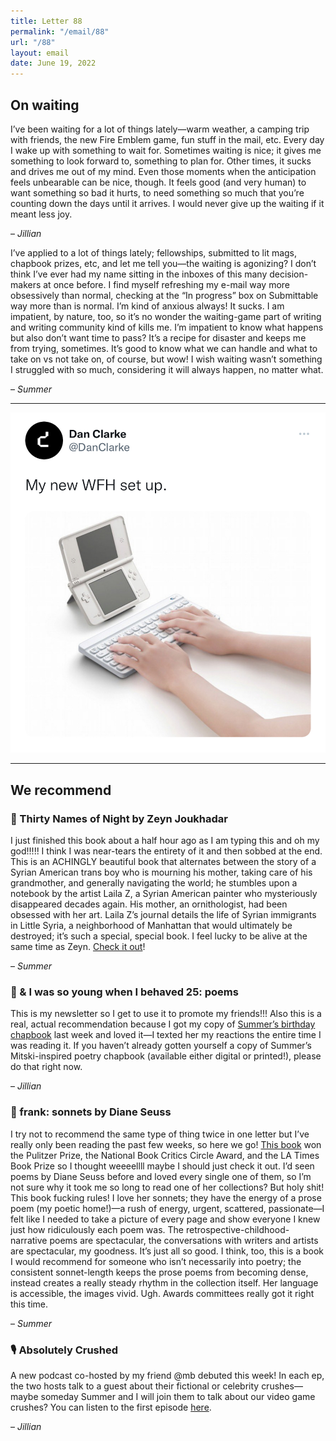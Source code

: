 ```yaml
---
title: Letter 88
permalink: "/email/88"
url: "/88"
layout: email
date: June 19, 2022
---
```


## On waiting

I’ve been waiting for a lot of things lately—warm weather, a camping trip with friends, the new Fire Emblem game, fun stuff in the mail, etc. Every day I wake up with something to wait for. Sometimes waiting is nice; it gives me something to look forward to, something to plan for. Other times, it sucks and drives me out of my mind. Even those moments when the anticipation feels unbearable can be nice, though. It feels good (and very human) to want something so bad it hurts, to need something so much that you’re counting down the days until it arrives. I would never give up the waiting if it meant less joy.

– *Jillian*

I’ve applied to a lot of things lately; fellowships, submitted to lit mags, chapbook prizes, etc, and let me tell you—the waiting is agonizing? I don’t think I’ve ever had my name sitting in the inboxes of this many decision-makers at once before. I find myself refreshing my e-mail way more obsessively than normal, checking at the “In progress” box on Submittable way more than is normal. I’m kind of anxious always! It sucks. I am impatient, by nature, too, so it’s no wonder the waiting-game part of writing and writing community kind of kills me. I’m impatient to know what happens but also don’t want time to pass? It’s a recipe for disaster and keeps me from trying, sometimes. It’s good to know what we can handle and what to take on vs not take on, of course, but wow! I wish waiting wasn’t something I struggled with so much, considering it will always happen, no matter what.

– *Summer*

<hr>

<a href="https://twitter.com/danclarke/status/1537182575156166657">
  <img src="/assets/images/tweets/88.jpeg" class="tweet">
</a>

<hr>

## We recommend

### 📖 Thirty Names of Night by Zeyn Joukhadar

I just finished this book about a half hour ago as I am typing this and oh my god!!!!! I think I was near-tears the entirety of it and then sobbed at the end. This is an ACHINGLY beautiful book that alternates between the story of a Syrian American trans boy who is mourning his mother, taking care of his grandmother, and generally navigating the world; he stumbles upon a notebook by the artist Laila Z, a Syrian American painter who mysteriously disappeared decades again. His mother, an ornithologist, had been obsessed with her art. Laila Z’s journal details the life of Syrian immigrants in Little Syria, a neighborhood of Manhattan that would ultimately be destroyed; it’s such a special, special book. I feel lucky to be alive at the same time as Zeyn. [Check it out](https://bookshop.org/books/the-thirty-names-of-night/9781982121525)! 

– *Summer*

### 📖 & I was so young when I behaved 25: poems

This is my newsletter so I get to use it to promote my friends!!! Also this is a real, actual recommendation because I got my copy of [Summer’s birthday chapbook](https://ko-fi.com/summabis/shop) last week and loved it—I texted her my reactions the entire time I was reading it. If you haven’t already gotten yourself a copy of Summer’s Mitski-inspired poetry chapbook (available either digital or printed!), please do that right now. 

– *Jillian*

### 📖 frank: sonnets by Diane Seuss

I try not to recommend the same type of thing twice in one letter but I’ve really only been reading the past few weeks, so here we go! [This book](https://bookshop.org/books/frank-sonnets/9781644450451) won the Pulitzer Prize, the National Book Critics Circle Award, and the LA Times Book Prize so I thought weeeellll maybe I should just check it out. I’d seen poems by Diane Seuss before and loved every single one of them, so I’m not sure why it took me so long to read one of her collections? But holy shit! This book fucking rules! I love her sonnets; they have the energy of a prose poem (my poetic home!)—a rush of energy, urgent, scattered, passionate—I felt like I needed to take a picture of every page and show everyone I knew just how ridiculously each poem was. The retrospective-childhood-narrative poems are spectacular, the conversations with writers and artists are spectacular, my goodness. It’s just all so good. I think, too, this is a book I would recommend for someone who isn’t necessarily into poetry; the consistent sonnet-length keeps the prose poems from becoming dense, instead creates a really steady rhythm in the collection itself. Her language is accessible, the images vivid. Ugh. Awards committees really got it right this time.

– *Summer*

### 🎙 Absolutely Crushed

A new podcast co-hosted by my friend @mb debuted this week! In each ep, the two hosts talk to a guest about their fictional or celebrity crushes—maybe someday Summer and I will join them to talk about our video game crushes? You can listen to the first episode [here](https://absolutelycrushed.com/episodes/mikah-sargent-milo-thatch).

– *Jillian*